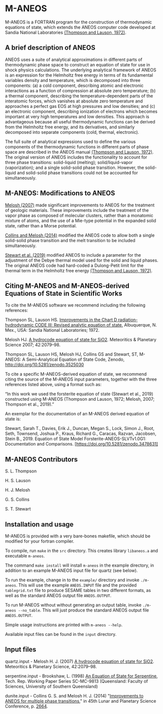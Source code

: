 # M-ANEOS

M-ANEOS is a FORTRAN program for the construction of thermodynamic equations of state, which extends the ANEOS computer code developed at Sandia National Laboratories [(Thompson and Lauson, 1972)](./docs/ANEOS_manual.pdf).

## A brief description of ANEOS

ANEOS uses a suite of analytical approximations in different parts of thermodynamic phase space to construct an equation of state for use in shock physics calculations. The underlying analytical framework of ANEOS is an expression for the Helmholtz free energy in terms of its fundamental variables density and temperature, which is decomposed into three components: (a) a cold component, describing atomic and electronic interactions as a function of compression at absolute zero temperature; (b) a thermal component, describing the temperature-dependent parts of the interatomic forces, which vanishes at absolute zero temperature and approaches a perfect gas EOS at high pressures and low densities; and (c) an electronic component, describing ionization of electrons which becomes important at very high temperatures and low densities. This approach is advantageous because all useful thermodynamic functions can be derived from the Helmholtz free energy, and its derivatives, and similarly decomposed into separate components (cold, thermal, electronic). 

The full suite of analytical expressions used to define the various components of the thermodynamic functions in different parts of phase space are described in the ANEOS manual [(Thompson and Lauson, 1972)](./docs/ANEOS_manual.pdf). The original version of ANEOS includes the functionality to account for three phase transitions: solid-liquid (melting); solid/liquid-vapor (vaporization); and a single solid-solid phase transition. However, the solid-liquid and solid-solid phase transitions could not be accounted for simultaneously.

## M-ANEOS: Modifications to ANEOS

[Melosh (2007)](./docs/Melosh2007.pdf) made significant improvements to ANEOS for the treatment of geologic materials. These improvements include the treatment of the vapor phase as composed of molecular clusters, rather than a monatomic mixture of atoms, and the use of a Mie-type potential in the expanded solid state, rather than a Morse potential. 

[Collins and Melosh (2014)](./docs/CollinsPosterLPSC2014.pdf) modified the ANEOS code to allow both a single solid-solid phase transition and the melt transition to be included simultaneously. 

[Stewart et al. (2019)](./docs/Stewart-2019-ANEOS_Modifications.pdf) modified ANEOS to include a parameter for the adjustment of the Debye thermal model used for the solid and liquid phases. The original ANEOS code had hard-coded a Dulong-Petit limit for the thermal term in the Helmholtz free energy [(Thompson and Lauson, 1972)](./docs/ANEOS_manual.pdf).

## Citing M-ANEOS and M-ANEOS-derived Equations of State in Scientific Works

To cite the M-ANEOS software we recommend including the following references:

Thompson SL, Lauson HS. [Improvements in the Chart D radiation-hydrodynamic CODE III: Revised analytic equation of state.](./docs/ANEOS_manual.pdf) Albuquerque, N. Mex., USA: Sandia National Laboratories; 1972.

Melosh HJ. [A hydrocode equation of state for SiO2](./docs/Melosh2007.pdf). Meteoritics & Planetary Science 2007; 42:2079–98.

Thompson SL, Lauson HS, Melosh HJ, Collins GS and Stewart, ST, M-ANEOS: A Semi-Analytical Equation of State Code, Zenodo, http://doi.org/10.5281/zenodo.3525030

To cite a specific M-ANEOS-derived equation of state, we recommend citing the source of the M-ANEOS input parameters, together with the three references listed above, using a format such as:

“In this work we used the forsterite equation of state (Stewart et al., 2019) constructed using M-ANEOS (Thompson and Lauson, 1972; Melosh, 2007; Thompson et al., 2019).”

An exemplar for the documentation of an M-ANEOS derived equation of state is:

Stewart, Sarah T., Davies, Erik J., Duncan, Megan S., Lock, Simon J., Root, Seth, Townsend, Joshua P., Kraus, Richard G., Caracas, Razvan, Jacobsen, Stein B., 2019. Equation of State Model Forsterite-ANEOS-SLVTv1.0G1: Documentation and Comparisons. [https://doi.org/10.5281/zenodo.3478631]

## M-ANEOS Contributors

S. L. Thompson

H. S. Lauson

H. J. Melosh

G. S. Collins

S. T. Stewart

## Installation and usage

M-ANEOS is provided with a very bare-bones makefile, which should be modified for your fortran compiler.

To compile, run `make` in the `src` directory. This creates library `libaneos.a` and executable `m-aneos`.

The command `make install` will install `m-aneos` in the example directory, in addition to an example M-ANEOS input file for quartz (see below).

To run the example, change in to the `example/` directory and invoke `./m-aneos`. This will use the example `ANEOS.INPUT` file and the provided `tablegrid.txt` file to produce SESAME tables in two different formats, as well as the standard ANEOS output file `ANEOS.OUTPUT`.

To run M-ANEOS without without generating an output table, invoke `./m-aneos --no_table`. This will just produce the standard ANEOS output file `ANEOS.OUTPUT`.

Simple usage instructions are printed with `m-aneos --help`.

Available input files can be found in the `input` directory.

## Input files

quartz.input - Melosh H. J. (2007) [A hydrocode equation of state for SiO2](./docs/Melosh2007.pdf). Meteoritics & Planetary Science, 42:2079–98.

serpentine.input - Brookshaw, L. (1998) [An Equation of State for Serpentine](./docs/Brookshaw.pdf), Tech. Rep. Working Paper Series SC-MC-9813 (Queensland: Faculty of Sciences, University of Southern Queensland)

dunite.input - Collins G. S. and Melosh H. J. (2014) "[Improvements to ANEOS for multiple phase transitions](./docs/CollinsPosterLPSC2014.pdf)," in 45th Lunar and Planetary Science Conference, p. [2664](./docs/CollinsANEOSLPSC2014.pdf).
